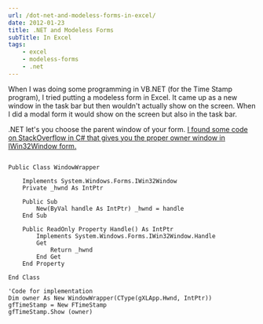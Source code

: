 ```yaml
---
url: /dot-net-and-modeless-forms-in-excel/
date: 2012-01-23
title: .NET and Modeless Forms
subTitle: In Excel
tags: 
    - excel
    - modeless-forms
    - .net
---
```


When I was doing some programming in VB.NET (for the Time Stamp program), I tried putting a modeless form in Excel. It came up as a new window in the task bar but then wouldn't actually show on the screen. When I did a modal form it would show on the screen but also in the task bar.

.NET let's you choose the parent window of your form. [I found some code on StackOverflow in C# that gives you the proper owner window in IWin32Window form.](http://stackoverflow.com/a/4128283/632495)

``` vbscript

Public Class WindowWrapper

    Implements System.Windows.Forms.IWin32Window
    Private _hwnd As IntPtr

    Public Sub
        New(ByVal handle As IntPtr) _hwnd = handle 
    End Sub

    Public ReadOnly Property Handle() As IntPtr
        Implements System.Windows.Forms.IWin32Window.Handle 
        Get 
            Return _hwnd 
        End Get
    End Property

End Class

'Code for implementation 
Dim owner As New WindowWrapper(CType(gXLApp.Hwnd, IntPtr))
gfTimeStamp = New FTimeStamp 
gfTimeStamp.Show (owner)
```
